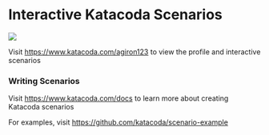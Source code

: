# Interactive Katacoda Scenarios

[![](http://shields.katacoda.com/katacoda/agiron123/count.svg)](https://www.katacoda.com/agiron123 "Get your profile on Katacoda.com")

Visit https://www.katacoda.com/agiron123 to view the profile and interactive scenarios

### Writing Scenarios
Visit https://www.katacoda.com/docs to learn more about creating Katacoda scenarios

For examples, visit https://github.com/katacoda/scenario-example
